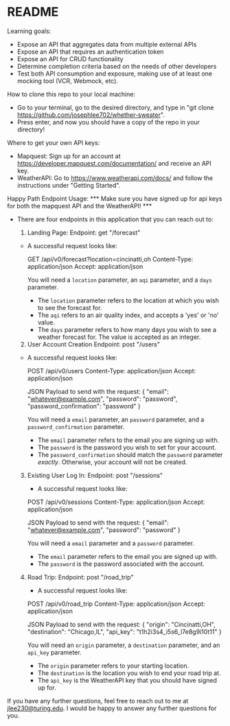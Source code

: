 # README

Learning goals:
- Expose an API that aggregates data from multiple external APIs
- Expose an API that requires an authentication token
- Expose an API for CRUD functionality
- Determine completion criteria based on the needs of other developers
- Test both API consumption and exposure, making use of at least one mocking tool (VCR, Webmock, etc). 

How to clone this repo to your local machine:
- Go to your terminal, go to the desired directory, and type in "git clone <https://github.com/josephlee702/whether-sweater>". 
- Press enter, and now you should have a copy of the repo in your directory!

Where to get your own API keys:
- Mapquest: Sign up for an account at https://developer.mapquest.com/documentation/ and receive an API key.
- WeatherAPI: Go to https://www.weatherapi.com/docs/ and follow the instructions under "Getting Started".

Happy Path Endpoint Usage:
*** Make sure you have signed up for api keys for both the mapquest API and the WeatherAPI! ***
- There are four endpoints in this application that you can reach out to:
  1) Landing Page:
     Endpoint: get "/forecast"
    - A successful request looks like:
    
      GET /api/v0/forecast?location=cincinatti,oh
      Content-Type: application/json
      Accept: application/json

      You will need a `location` parameter, an `aqi` parameter, and a `days` parameter. 
        - The `location` parameter refers to the location at which you wish to see the forecast for.
        - The `aqi` refers to an air quality index, and accepts a 'yes' or 'no' value.
        - The `days` parameter refers to how many days you wish to see a weather forecast for. The value is accepted as an integer.

  2) User Account Creation
     Endpoint: post "/users"

    - A successful request looks like:
    
      POST /api/v0/users
      Content-Type: application/json
      Accept: application/json

      JSON Payload to send with the request:
      {
        "email": "whatever@example.com",
        "password": "password",
        "password_confirmation": "password"
      }

      You will need a `email` parameter, an `password` parameter, and a `password_confirmation` parameter. 
        - The `email` parameter refers to the email you are signing up with.
        - The `password` is the password you wish to set for your account.
        - The `password_confirmation` should match the `password` parameter *exactly*. Otherwise, your account will not be created.

  3) Existing User Log In:
     Endpoint: post "/sessions"

     - A successful request looks like:
    
      POST /api/v0/sessions
      Content-Type: application/json
      Accept: application/json

      JSON Payload to send with the request:
      {
        "email": "whatever@example.com",
        "password": "password"
      }

      You will need a `email` parameter and a `password` parameter.
        - The `email` parameter refers to the email you are signed up with.
        - The `password` is the password associated with the account.

  4) Road Trip:
     Endpoint: post "/road_trip"

     - A successful request looks like:
    
      POST /api/v0/road_trip
      Content-Type: application/json
      Accept: application/json

      JSON Payload to send with the request:
      {
        "origin": "Cincinatti,OH",
        "destination": "Chicago,IL",
        "api_key": "t1h2i3s4_i5s6_l7e8g9i10t11"
      }

      You will need an `origin` parameter, a `destination` parameter, and an `api_key` parameter.
        - The `origin` parameter refers to your starting location.
        - The `destination` is the location you wish to end your road trip at.
        - The `api_key` is the WeatherAPI key that you should have signed up for.

If you have any further questions, feel free to reach out to me at jlee230@turing.edu. I would be happy to answer any further questions for you.

